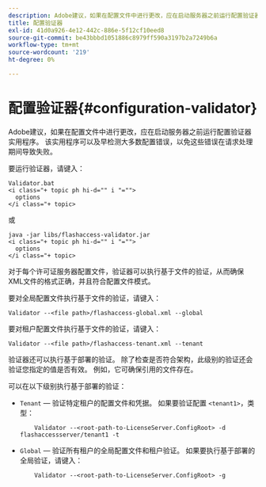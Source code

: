 ```yaml
---
description: Adobe建议，如果在配置文件中进行更改，应在启动服务器之前运行配置验证器实用程序。 该实用程序可以及早检测大多数配置错误，以免这些错误在请求处理期间导致失败。
title: 配置验证器
exl-id: 41d0a926-4e12-442c-886e-5f12cf10eed8
source-git-commit: be43bbbd1051886c8979ff590a3197b2a7249b6a
workflow-type: tm+mt
source-wordcount: '219'
ht-degree: 0%

---
```


# 配置验证器{#configuration-validator}

Adobe建议，如果在配置文件中进行更改，应在启动服务器之前运行配置验证器实用程序。 该实用程序可以及早检测大多数配置错误，以免这些错误在请求处理期间导致失败。

要运行验证器，请键入：

```
Validator.bat  
<i class="+ topic ph hi-d="" i "="">
  options  
</i class="+ topic>
```

或

```
java -jar libs/flashaccess-validator.jar  
<i class="+ topic ph hi-d="" i "="">
  options 
</i class="+ topic>
```

对于每个许可证服务器配置文件，验证器可以执行基于文件的验证，从而确保XML文件的格式正确，并且符合配置文件模式。

要对全局配置文件执行基于文件的验证，请键入：

```
Validator --<file path>/flashaccess-global.xml --global
```

要对租户配置文件执行基于文件的验证，请键入：

```
Validator --<file path>/flashaccess-tenant.xml --tenant
```

验证器还可以执行基于部署的验证。 除了检查是否符合架构，此级别的验证还会验证您指定的值是否有效。 例如，它可确保引用的文件存在。

可以在以下级别执行基于部署的验证：

* `Tenant`  — 验证特定租户的配置文件和凭据。 如果要验证配置 `<tenant1>`，类型：

   ```
       Validator --<root-path-to-LicenseServer.ConfigRoot> -d flashaccessserver/tenant1 -t
   ```

* `Global`  — 验证所有租户的全局配置文件和租户验证。 如果要执行基于部署的全局验证，请键入：

   ```
       Validator --<root-path-to-LicenseServer.ConfigRoot> -g
   ```

